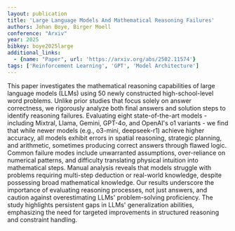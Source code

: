 ```yaml
---
layout: publication
title: 'Large Language Models And Mathematical Reasoning Failures'
authors: Johan Boye, Birger Moell
conference: "Arxiv"
year: 2025
bibkey: boye2025large
additional_links:
  - {name: "Paper", url: 'https://arxiv.org/abs/2502.11574'}
tags: ['Reinforcement Learning', 'GPT', 'Model Architecture']
---
```

This paper investigates the mathematical reasoning capabilities of large
language models (LLMs) using 50 newly constructed high-school-level word
problems. Unlike prior studies that focus solely on answer correctness, we
rigorously analyze both final answers and solution steps to identify reasoning
failures. Evaluating eight state-of-the-art models - including Mixtral, Llama,
Gemini, GPT-4o, and OpenAI's o1 variants - we find that while newer models
(e.g., o3-mini, deepseek-r1) achieve higher accuracy, all models exhibit errors
in spatial reasoning, strategic planning, and arithmetic, sometimes producing
correct answers through flawed logic. Common failure modes include unwarranted
assumptions, over-reliance on numerical patterns, and difficulty translating
physical intuition into mathematical steps. Manual analysis reveals that models
struggle with problems requiring multi-step deduction or real-world knowledge,
despite possessing broad mathematical knowledge. Our results underscore the
importance of evaluating reasoning processes, not just answers, and caution
against overestimating LLMs' problem-solving proficiency. The study highlights
persistent gaps in LLMs' generalization abilities, emphasizing the need for
targeted improvements in structured reasoning and constraint handling.

